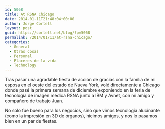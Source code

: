 ```yaml
---
id: 5068
title: At RSNA Chicago
date: 2014-01-11T21:48:04+00:00
author: Jorge Cortell
layout: post
guid: https://cortell.net/blog/?p=5068
permalink: /2014/01/11/at-rsna-chicago/
categories:
  - General
  - Otras cosas
  - Personal
  - Placeres de la vida
  - Technology
---
```

Tras pasar una agradable fiesta de acción de gracias con la familia de mi esposa en el oeste del estado de Nueva York, volé directamente a Chicago donde pasé la primera semana de diciembre exponiendo en la feria de tecnología de imagen médica RSNA junto a IBM y Avnet, con mi amigo y compañero de trabajo Juan. 

No sólo fue bueno para los negocios, sino que vimos tecnología alucinante (como la impresión en 3D de órganos), hicimos amigos, y nos lo pasamos bien en un par de fiestas.